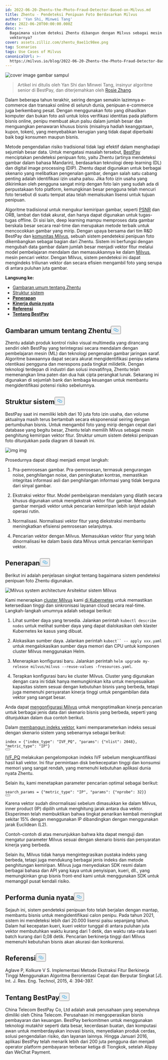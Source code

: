 ```yaml
---
id: 2022-06-20-Zhentu-the-Photo-Fraud-Detector-Based-on-Milvus.md
title: Zhentu - Pendeteksi Penipuan Foto Berdasarkan Milvus
author: 'Yan Shi, Minwei Tang'
date: 2022-06-20T00:00:00.000Z
desc: >-
  Bagaimana sistem deteksi Zhentu dibangun dengan Milvus sebagai mesin pencari
  vektornya?
cover: assets.zilliz.com/zhentu_0ae11c98ee.png
tag: Scenarios
tags: Use Cases of Milvus
canonicalUrl: >-
  https://milvus.io/blog/2022-06-20-Zhentu-the-Photo-Fraud-Detector-Based-on-Milvus.md
---
```

<p>
  
   <span class="img-wrapper"> <img translate="no" src="https://assets.zilliz.com/zhentu_0ae11c98ee.png" alt="cover image" class="doc-image" id="cover-image" />
   </span> <span class="img-wrapper"> <span>gambar sampul</span> </span></p>
<blockquote>
<p>Artikel ini ditulis oleh Yan Shi dan Minwei Tang, insinyur algoritme senior di BestPay, dan diterjemahkan oleh <a href="https://www.linkedin.cn/incareer/in/rosie-zhang-694528149">Rosie Zhang</a>.</p>
</blockquote>
<p>Dalam beberapa tahun terakhir, seiring dengan semakin lazimnya e-commerce dan transaksi online di seluruh dunia, penipuan e-commerce juga berkembang pesat. Dengan menggunakan foto yang dihasilkan komputer dan bukan foto asli untuk lolos verifikasi identitas pada platform bisnis online, penipu membuat akun palsu dalam jumlah besar dan menguangkan penawaran khusus bisnis (misalnya hadiah keanggotaan, kupon, token), yang menyebabkan kerugian yang tidak dapat diperbaiki baik bagi konsumen maupun bisnis.</p>
<p>Metode pengendalian risiko tradisional tidak lagi efektif dalam menghadapi sejumlah besar data. Untuk mengatasi masalah tersebut, <a href="https://www.bestpay.com.cn">BestPay</a> menciptakan pendeteksi penipuan foto, yaitu Zhentu (artinya mendeteksi gambar dalam bahasa Mandarin), berdasarkan teknologi deep learning (DL) dan digital image processing (DIP). Zhentu dapat digunakan untuk berbagai skenario yang melibatkan pengenalan gambar, dengan salah satu cabang penting adalah identifikasi izin usaha palsu. Jika foto izin usaha yang dikirimkan oleh pengguna sangat mirip dengan foto lain yang sudah ada di perpustakaan foto platform, kemungkinan besar pengguna telah mencuri foto tersebut di suatu tempat atau telah memalsukan lisensi untuk tujuan penipuan.</p>
<p>Algoritme tradisional untuk mengukur kemiripan gambar, seperti <a href="https://en.wikipedia.org/wiki/Peak_signal-to-noise_ratio">PSNR</a> dan ORB, lambat dan tidak akurat, dan hanya dapat digunakan untuk tugas-tugas offline. Di sisi lain, deep learning mampu memproses data gambar berskala besar secara real-time dan merupakan metode terbaik untuk mencocokkan gambar yang mirip. Dengan upaya bersama dari tim R&amp;D BestPay dan <a href="https://milvus.io/">komunitas Milvus</a>, sebuah sistem pendeteksi penipuan foto dikembangkan sebagai bagian dari Zhentu. Sistem ini berfungsi dengan mengubah data gambar dalam jumlah besar menjadi vektor fitur melalui model pembelajaran mendalam dan memasukkannya ke dalam <a href="https://milvus.io/">Milvus</a>, mesin pencari vektor. Dengan Milvus, sistem pendeteksi ini dapat mengindeks triliunan vektor dan secara efisien mengambil foto yang serupa di antara puluhan juta gambar.</p>
<p><strong>Langsung ke:</strong></p>
<ul>
<li><a href="#an-overview-of-zhentu">Gambaran umum tentang Zhentu</a></li>
<li><a href="#system-structure">Struktur sistem</a></li>
<li><a href="#deployment"><strong>Penerapan</strong></a></li>
<li><a href="#real-world-performance"><strong>Kinerja dunia nyata</strong></a></li>
<li><a href="#reference"><strong>Referensi</strong></a></li>
<li><a href="#about-bestpay"><strong>Tentang BestPay</strong></a></li>
</ul>
<h2 id="An-overview-of-Zhentu" class="common-anchor-header">Gambaran umum tentang Zhentu<button data-href="#An-overview-of-Zhentu" class="anchor-icon" translate="no">
      <svg translate="no"
        aria-hidden="true"
        focusable="false"
        height="20"
        version="1.1"
        viewBox="0 0 16 16"
        width="16"
      >
        <path
          fill="#0092E4"
          fill-rule="evenodd"
          d="M4 9h1v1H4c-1.5 0-3-1.69-3-3.5S2.55 3 4 3h4c1.45 0 3 1.69 3 3.5 0 1.41-.91 2.72-2 3.25V8.59c.58-.45 1-1.27 1-2.09C10 5.22 8.98 4 8 4H4c-.98 0-2 1.22-2 2.5S3 9 4 9zm9-3h-1v1h1c1 0 2 1.22 2 2.5S13.98 12 13 12H9c-.98 0-2-1.22-2-2.5 0-.83.42-1.64 1-2.09V6.25c-1.09.53-2 1.84-2 3.25C6 11.31 7.55 13 9 13h4c1.45 0 3-1.69 3-3.5S14.5 6 13 6z"
        ></path>
      </svg>
    </button></h2><p>Zhentu adalah produk kontrol risiko visual multimedia yang dirancang sendiri oleh BestPay yang terintegrasi secara mendalam dengan pembelajaran mesin (ML) dan teknologi pengenalan gambar jaringan saraf. Algoritme bawaannya dapat secara akurat mengidentifikasi penipu selama otentikasi pengguna dan merespons pada tingkat milidetik. Dengan teknologi terdepan di industri dan solusi inovatifnya, Zhentu telah memenangkan lima paten dan dua hak cipta perangkat lunak. Sekarang ini digunakan di sejumlah bank dan lembaga keuangan untuk membantu mengidentifikasi potensi risiko sebelumnya.</p>
<h2 id="System-structure" class="common-anchor-header">Struktur sistem<button data-href="#System-structure" class="anchor-icon" translate="no">
      <svg translate="no"
        aria-hidden="true"
        focusable="false"
        height="20"
        version="1.1"
        viewBox="0 0 16 16"
        width="16"
      >
        <path
          fill="#0092E4"
          fill-rule="evenodd"
          d="M4 9h1v1H4c-1.5 0-3-1.69-3-3.5S2.55 3 4 3h4c1.45 0 3 1.69 3 3.5 0 1.41-.91 2.72-2 3.25V8.59c.58-.45 1-1.27 1-2.09C10 5.22 8.98 4 8 4H4c-.98 0-2 1.22-2 2.5S3 9 4 9zm9-3h-1v1h1c1 0 2 1.22 2 2.5S13.98 12 13 12H9c-.98 0-2-1.22-2-2.5 0-.83.42-1.64 1-2.09V6.25c-1.09.53-2 1.84-2 3.25C6 11.31 7.55 13 9 13h4c1.45 0 3-1.69 3-3.5S14.5 6 13 6z"
        ></path>
      </svg>
    </button></h2><p>BestPay saat ini memiliki lebih dari 10 juta foto izin usaha, dan volume aktualnya masih terus bertambah secara eksponensial seiring dengan pertumbuhan bisnis. Untuk mengambil foto yang mirip dengan cepat dari database yang begitu besar, Zhentu telah memilih Milvus sebagai mesin penghitung kemiripan vektor fitur. Struktur umum sistem deteksi penipuan foto ditunjukkan pada diagram di bawah ini.</p>
<p>
  
   <span class="img-wrapper"> <img translate="no" src="https://assets.zilliz.com/Structure_of_the_photo_fraud_detection_system_cf5d20d431.png" alt="img" class="doc-image" id="img" />
   </span> <span class="img-wrapper"> <span>img</span> </span></p>
<p>Prosedurnya dapat dibagi menjadi empat langkah:</p>
<ol>
<li><p>Pra-pemrosesan gambar. Pra-pemrosesan, termasuk pengurangan noise, penghilangan noise, dan peningkatan kontras, memastikan integritas informasi asli dan penghilangan informasi yang tidak berguna dari sinyal gambar.</p></li>
<li><p>Ekstraksi vektor fitur. Model pembelajaran mendalam yang dilatih secara khusus digunakan untuk mengekstrak vektor fitur gambar. Mengubah gambar menjadi vektor untuk pencarian kemiripan lebih lanjut adalah operasi rutin.</p></li>
<li><p>Normalisasi. Normalisasi vektor fitur yang diekstraksi membantu meningkatkan efisiensi pemrosesan selanjutnya.</p></li>
<li><p>Pencarian vektor dengan Milvus. Memasukkan vektor fitur yang telah dinormalisasi ke dalam basis data Milvus untuk pencarian kemiripan vektor.</p></li>
</ol>
<h2 id="Deployment" class="common-anchor-header"><strong>Penerapan</strong><button data-href="#Deployment" class="anchor-icon" translate="no">
      <svg translate="no"
        aria-hidden="true"
        focusable="false"
        height="20"
        version="1.1"
        viewBox="0 0 16 16"
        width="16"
      >
        <path
          fill="#0092E4"
          fill-rule="evenodd"
          d="M4 9h1v1H4c-1.5 0-3-1.69-3-3.5S2.55 3 4 3h4c1.45 0 3 1.69 3 3.5 0 1.41-.91 2.72-2 3.25V8.59c.58-.45 1-1.27 1-2.09C10 5.22 8.98 4 8 4H4c-.98 0-2 1.22-2 2.5S3 9 4 9zm9-3h-1v1h1c1 0 2 1.22 2 2.5S13.98 12 13 12H9c-.98 0-2-1.22-2-2.5 0-.83.42-1.64 1-2.09V6.25c-1.09.53-2 1.84-2 3.25C6 11.31 7.55 13 9 13h4c1.45 0 3-1.69 3-3.5S14.5 6 13 6z"
        ></path>
      </svg>
    </button></h2><p>Berikut ini adalah penjelasan singkat tentang bagaimana sistem pendeteksi penipuan foto Zhentu digunakan.</p>
<p>
  
   <span class="img-wrapper"> <img translate="no" src="https://assets.zilliz.com/milvus_architecture_ea45a5ab53.png" alt="Milvus system architecture" class="doc-image" id="milvus-system-architecture" />
   </span> <span class="img-wrapper"> <span>Arsitektur sistem Milvus</span> </span></p>
<p>Kami menerapkan <a href="https://milvus.io/docs/v2.0.x/install_cluster-helm.md">cluster Milvus</a> kami <a href="https://milvus.io/docs/v2.0.x/install_cluster-helm.md">di Kubernetes</a> untuk memastikan ketersediaan tinggi dan sinkronisasi layanan cloud secara real-time. Langkah-langkah umumnya adalah sebagai berikut:</p>
<ol>
<li><p>Lihat sumber daya yang tersedia. Jalankan perintah <code translate="no">kubectl describe nodes</code> untuk melihat sumber daya yang dapat dialokasikan oleh klaster Kubernetes ke kasus yang dibuat.</p></li>
<li><p>Alokasikan sumber daya. Jalankan perintah <code translate="no">kubect`` -- apply xxx.yaml</code> untuk mengalokasikan sumber daya memori dan CPU untuk komponen cluster Milvus menggunakan Helm.</p></li>
<li><p>Menerapkan konfigurasi baru. Jalankan perintah <code translate="no">helm upgrade my-release milvus/milvus --reuse-values -fresources.yaml</code>.</p></li>
<li><p>Terapkan konfigurasi baru ke cluster Milvus. Cluster yang digunakan dengan cara ini tidak hanya memungkinkan kita untuk menyesuaikan kapasitas sistem sesuai dengan kebutuhan bisnis yang berbeda, tetapi juga memenuhi persyaratan kinerja tinggi untuk pengambilan data vektor yang sangat besar.</p></li>
</ol>
<p>Anda dapat <a href="https://milvus.io/docs/v2.0.x/configure-docker.md">mengonfigurasi Milvus</a> untuk mengoptimalkan kinerja pencarian untuk berbagai jenis data dari skenario bisnis yang berbeda, seperti yang ditunjukkan dalam dua contoh berikut.</p>
<p>Dalam <a href="https://milvus.io/docs/v2.0.x/build_index.md">membangun indeks vektor</a>, kami memparameterkan indeks sesuai dengan skenario sistem yang sebenarnya sebagai berikut:</p>
<pre><code translate="no" class="language-Python">index = {<span class="hljs-string">&quot;index_type&quot;</span>: <span class="hljs-string">&quot;IVF_PQ&quot;</span>, <span class="hljs-string">&quot;params&quot;</span>: {<span class="hljs-string">&quot;nlist&quot;</span>: <span class="hljs-number">2048</span>}, <span class="hljs-string">&quot;metric_type&quot;</span>: <span class="hljs-string">&quot;IP&quot;</span>}
<button class="copy-code-btn"></button></code></pre>
<p><a href="https://milvus.io/docs/v2.0.x/index.md#IVF_PQ">IVF_PQ</a> melakukan pengelompokan indeks IVF sebelum mengkuantifikasi hasil kali vektor. Ini fitur permintaan disk berkecepatan tinggi dan konsumsi memori yang sangat rendah, yang memenuhi kebutuhan aplikasi dunia nyata Zhentu.</p>
<p>Selain itu, kami menetapkan parameter pencarian optimal sebagai berikut:</p>
<pre><code translate="no" class="language-Python">search_params = {<span class="hljs-string">&quot;metric_type&quot;</span>: <span class="hljs-string">&quot;IP&quot;</span>, <span class="hljs-string">&quot;params&quot;</span>: {<span class="hljs-string">&quot;nprobe&quot;</span>: <span class="hljs-number">32</span>}}
<button class="copy-code-btn"></button></code></pre>
<p>Karena vektor sudah dinormalisasi sebelum dimasukkan ke dalam Milvus, inner product (IP) dipilih untuk menghitung jarak antara dua vektor. Eksperimen telah membuktikan bahwa tingkat penarikan kembali meningkat sekitar 15% dengan menggunakan IP dibandingkan dengan menggunakan jarak Euclidean (L2).</p>
<p>Contoh-contoh di atas menunjukkan bahwa kita dapat menguji dan mengatur parameter Milvus sesuai dengan skenario bisnis dan persyaratan kinerja yang berbeda.</p>
<p>Selain itu, Milvus tidak hanya mengintegrasikan pustaka indeks yang berbeda, tetapi juga mendukung berbagai jenis indeks dan metode penghitungan kemiripan. Milvus juga menyediakan SDK resmi dalam berbagai bahasa dan API yang kaya untuk penyisipan, kueri, dll., yang memungkinkan grup bisnis front-end kami untuk menggunakan SDK untuk memanggil pusat kendali risiko.</p>
<h2 id="Real-world-performance" class="common-anchor-header"><strong>Performa dunia nyata</strong><button data-href="#Real-world-performance" class="anchor-icon" translate="no">
      <svg translate="no"
        aria-hidden="true"
        focusable="false"
        height="20"
        version="1.1"
        viewBox="0 0 16 16"
        width="16"
      >
        <path
          fill="#0092E4"
          fill-rule="evenodd"
          d="M4 9h1v1H4c-1.5 0-3-1.69-3-3.5S2.55 3 4 3h4c1.45 0 3 1.69 3 3.5 0 1.41-.91 2.72-2 3.25V8.59c.58-.45 1-1.27 1-2.09C10 5.22 8.98 4 8 4H4c-.98 0-2 1.22-2 2.5S3 9 4 9zm9-3h-1v1h1c1 0 2 1.22 2 2.5S13.98 12 13 12H9c-.98 0-2-1.22-2-2.5 0-.83.42-1.64 1-2.09V6.25c-1.09.53-2 1.84-2 3.25C6 11.31 7.55 13 9 13h4c1.45 0 3-1.69 3-3.5S14.5 6 13 6z"
        ></path>
      </svg>
    </button></h2><p>Sejauh ini, sistem pendeteksi penipuan foto telah berjalan dengan mantap, membantu bisnis untuk mengidentifikasi calon penipu. Pada tahun 2021, sistem ini mendeteksi lebih dari 20.000 lisensi palsu sepanjang tahun. Dalam hal kecepatan kueri, kueri vektor tunggal di antara puluhan juta vektor membutuhkan waktu kurang dari 1 detik, dan waktu rata-rata kueri batch kurang dari 0,08 detik. Pencarian berkinerja tinggi dari Milvus memenuhi kebutuhan bisnis akan akurasi dan konkurensi.</p>
<h2 id="Reference" class="common-anchor-header"><strong>Referensi</strong><button data-href="#Reference" class="anchor-icon" translate="no">
      <svg translate="no"
        aria-hidden="true"
        focusable="false"
        height="20"
        version="1.1"
        viewBox="0 0 16 16"
        width="16"
      >
        <path
          fill="#0092E4"
          fill-rule="evenodd"
          d="M4 9h1v1H4c-1.5 0-3-1.69-3-3.5S2.55 3 4 3h4c1.45 0 3 1.69 3 3.5 0 1.41-.91 2.72-2 3.25V8.59c.58-.45 1-1.27 1-2.09C10 5.22 8.98 4 8 4H4c-.98 0-2 1.22-2 2.5S3 9 4 9zm9-3h-1v1h1c1 0 2 1.22 2 2.5S13.98 12 13 12H9c-.98 0-2-1.22-2-2.5 0-.83.42-1.64 1-2.09V6.25c-1.09.53-2 1.84-2 3.25C6 11.31 7.55 13 9 13h4c1.45 0 3-1.69 3-3.5S14.5 6 13 6z"
        ></path>
      </svg>
    </button></h2><p>Aglave P, Kolkure V S. Implementasi Metode Ekstraksi Fitur Berkinerja Tinggi Menggunakan Algoritma Berorientasi Cepat dan Berputar Singkat [J]. Int. J. Res. Eng. Technol, 2015, 4: 394-397.</p>
<h2 id="About-BestPay" class="common-anchor-header"><strong>Tentang BestPay</strong><button data-href="#About-BestPay" class="anchor-icon" translate="no">
      <svg translate="no"
        aria-hidden="true"
        focusable="false"
        height="20"
        version="1.1"
        viewBox="0 0 16 16"
        width="16"
      >
        <path
          fill="#0092E4"
          fill-rule="evenodd"
          d="M4 9h1v1H4c-1.5 0-3-1.69-3-3.5S2.55 3 4 3h4c1.45 0 3 1.69 3 3.5 0 1.41-.91 2.72-2 3.25V8.59c.58-.45 1-1.27 1-2.09C10 5.22 8.98 4 8 4H4c-.98 0-2 1.22-2 2.5S3 9 4 9zm9-3h-1v1h1c1 0 2 1.22 2 2.5S13.98 12 13 12H9c-.98 0-2-1.22-2-2.5 0-.83.42-1.64 1-2.09V6.25c-1.09.53-2 1.84-2 3.25C6 11.31 7.55 13 9 13h4c1.45 0 3-1.69 3-3.5S14.5 6 13 6z"
        ></path>
      </svg>
    </button></h2><p>China Telecom BestPay Co, Ltd adalah anak perusahaan yang sepenuhnya dimiliki oleh China Telecom. Perusahaan ini mengoperasikan bisnis pembayaran dan keuangan. BestPay berkomitmen untuk menggunakan teknologi mutakhir seperti data besar, kecerdasan buatan, dan komputasi awan untuk memberdayakan inovasi bisnis, menyediakan produk cerdas, solusi pengendalian risiko, dan layanan lainnya. Hingga Januari 2016, aplikasi BestPay telah menarik lebih dari 200 juta pengguna dan menjadi operator platform pembayaran terbesar ketiga di Tiongkok, setelah Alipay dan WeChat Payment.</p>
